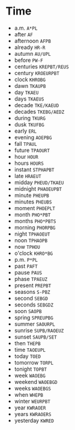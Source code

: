 # Time

* a.m. `A*PL`
* after `AF`
* afternoon `AFPB`
* already `HR-R`
* autumn `AU/UPL`
* before `PW-F`
* centuries `KREPBT/REUS`
* century `KROEURPBT`
* clock `KHROBG`
* dawn `TKAUPB`
* day `TKAEU`
* days `TKAEUS`
* decade `TKE/KAEUD`
* decades `TKEBG/AEDZ`
* during `TKURG`
* dusk `TKUFBG`
* early `ERL`
* evening `AOEPBG`
* fall `TPAUL`
* future `TPAOURT`
* hour `HOUR`
* hours `HOURS`
* instant `STPHAPBT`
* late `HRAEUT`
* midday `PHEUD/TKAEU`
* midnight `PHAOEUPBT`
* minute `PHEUPB`
* minutes `PHEUBS`
* moment `PHOEPLT`
* month `PHO*PBT`
* months `PHO*PBTS`
* morning `PHORPBG`
* night `TPHAOEUT`
* noon `TPHAOPB`
* now `TPHOU`
* o'clock `KHRO*BG`
* p.m. `P*PL`
* past `PAFT`
* pause `PAUS`
* phase `TPAEUZ`
* present `PREPBT`
* seasons `S-PBZ`
* second `SEBGD`
* seconds `SEBGDZ`
* soon `SAOPB`
* spring `SPREUPBG`
* summer `SAOURPL`
* sunrise `SUPB/RAOEUZ`
* sunset `SAUPB/SET`
* then `THEPB`
* time `TAOEUPL`
* today `TOED`
* tomorrow `TORPL`
* tonight `TOPBT`
* week `WAOEBG`
* weekend `WAOEBGD`
* weeks `WAOEBGS`
* when `WHEPB`
* winter `WEURPBT`
* year `KWRAOER`
* years `KWRAOERS`
* yesterday `KWRED`

